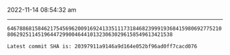 2022-11-14 08:54:32 am

---

`6467886815846217545696200916924133511173184682399919368415980692775210806292511451964472990046441013230630296158549613421538`

`Latest commit SHA is: 20397911a9146a9d164e052bf96ad0ff7cacd076 `
